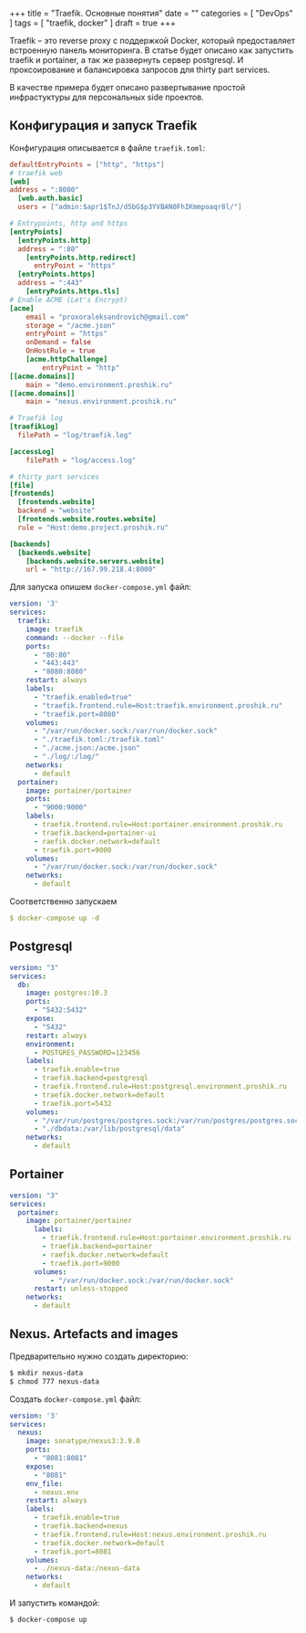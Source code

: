 +++
title = "Traefik. Основные понятия"
date = ""
categories = [
    "DevOps"
]
tags = [ 
    "traefik, docker"
]
draft = true
+++

Traefik – это reverse proxy с поддержкой Docker, который предоставляет встроенную панель мониторинга. 
В статье будет описано как запустить traefik и portainer, а так же развернуть сервер postgresql. И проксоирование и балансировка запросов для thirty part services.

В качестве примера будет описано развертывание простой инфрастуктуры для персональных side проектов.

## Конфигурация и запуск Traefik

Конфигурация описывается в файле `traefik.toml`:

```toml
defaultEntryPoints = ["http", "https"]
# traefik web
[web]
address = ":8080"
  [web.auth.basic]
  users = ["admin:$apr1$TnJ/d5bG$p3YVBAN0FhIKmmpoaqr8l/"]

# Entrypoints, http and https
[entryPoints]
  [entryPoints.http]
  address = ":80"
    [entryPoints.http.redirect]
      entryPoint = "https"
  [entryPoints.https]
  address = ":443"
    [entryPoints.https.tls]
# Enable ACME (Let's Encrypt)
[acme]
    email = "proxoraleksandrovich@gmail.com"
    storage = "/acme.json"
    entryPoint = "https"
    onDemand = false
    OnHostRule = true
    [acme.httpChallenge]
        entryPoint = "http"
[[acme.domains]]
    main = "demo.environment.proshik.ru"
[[acme.domains]]
    main = "nexus.environment.proshik.ru"

# Traefik log
[traefikLog]
  filePath = "log/traefik.log"

[accessLog]
    filePath = "log/access.log"

# thirty part services
[file]
[frontends]
  [frontends.website]
  backend = "website"
  [frontends.website.routes.website]
  rule = "Host:demo.project.proshik.ru"

[backends]
  [backends.website]
    [backends.website.servers.website]
    url = "http://167.99.218.4:8000"
```

Для запуска опишем `docker-compose.yml` файл:

```yaml
version: '3'
services:
  traefik:
    image: traefik
    command: --docker --file
    ports:
      - "80:80"
      - "443:443"
      - "8080:8080"
    restart: always
    labels:
      - "traefik.enabled=true"
      - "traefik.frontend.rule=Host:traefik.environment.proshik.ru"
      - "traefik.port=8080"
    volumes:
      - "/var/run/docker.sock:/var/run/docker.sock"
      - "./traefik.toml:/traefik.toml"
      - "./acme.json:/acme.json"
      - "./log/:/log/"
    networks:
      - default
  portainer:
    image: portainer/portainer
    ports:
      - "9000:9000"
    labels:
      - traefik.frontend.rule=Host:portainer.environment.proshik.ru
      - traefik.backend=portainer-ui
      - raefik.docker.network=default
      - traefik.port=9000
    volumes:
      - "/var/run/docker.sock:/var/run/docker.sock"
    networks:
      - default
```

Соответственно запускаем 

```yaml
$ docker-compose up -d
```

## Postgresql

```yaml
version: "3"
services:
  db:
    image: postgres:10.3
    ports:
      - "5432:5432"
    expose:
      - "5432"
    restart: always
    environment:
      - POSTGRES_PASSWORD=123456
    labels:
      - traefik.enable=true
      - traefik.backend=postgresql
      - traefik.frontend.rule=Host:postgresql.environment.proshik.ru
      - traefik.docker.network=default
      - traefik.port=5432
    volumes:
      - "/var/run/postgres/postgres.sock:/var/run/postgres/postgres.sock"
      - "./dbdata:/var/lib/postgresql/data"
    networks:
      - default
```

## Portainer

```yaml
version: "3"
services:
  portainer:
    image: portainer/portainer
      labels:
        - traefik.frontend.rule=Host:portainer.environment.proshik.ru
        - traefik.backend=portainer
        - raefik.docker.network=default
        - traefik.port=9000
      volumes:
          - "/var/run/docker.sock:/var/run/docker.sock"
      restart: unless-stopped
    networks:
      - default
```

## Nexus. Artefacts and images

Предварительно нужно создать директорию:

```bash
$ mkdir nexus-data
$ chmod 777 nexus-data
```

Создать `docker-compose.yml` файл:

```yaml
version: '3'
services:
  nexus:
    image: sonatype/nexus3:3.9.0
    ports:
      - "8081:8081"
    expose:
      - "8081"
    env_file:
      - nexus.env
    restart: always
    labels:
      - traefik.enable=true
      - traefik.backend=nexus
      - traefik.frontend.rule=Host:nexus.environment.proshik.ru
      - traefik.docker.network=default
      - traefik.port=8081
    volumes:
      - ./nexus-data:/nexus-data
    networks:
      - default
```

И запустить командой:

```bash
$ docker-compose up
```